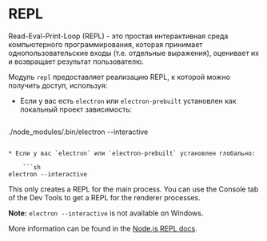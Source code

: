 # REPL

Read-Eval-Print-Loop (REPL) - это простая интерактивная среда компьютерного программирования, которая принимает однопользовательские входы (т.е. отдельные выражения), оценивает их и возвращает результат пользователю.

Модуль `repl` предоставляет реализацию REPL, к которой можно получить доступ, используя:

* Если у вас есть `electron` или `electron-prebuilt` установлен как локальный проект зависимость:
    
    ```sh
./node_modules/.bin/electron --interactive
```

* Если у вас `electron` или `electron-prebuilt` установлен глобально:
    
    ```sh
electron --interactive
```

This only creates a REPL for the main process. You can use the Console tab of the Dev Tools to get a REPL for the renderer processes.

**Note:** `electron --interactive` is not available on Windows.

More information can be found in the [Node.js REPL docs](https://nodejs.org/dist/latest/docs/api/repl.html).